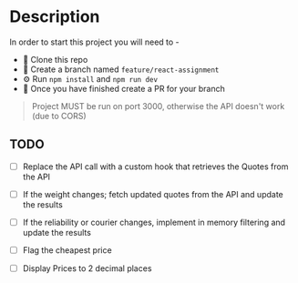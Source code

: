 # Description

In order to start this project you will need to -

- 🧬 Clone this repo
- 🌵 Create a branch named `feature/react-assignment`
- ⚙️ Run `npm install` and `npm run dev`
- 📓 Once you have finished create a PR for your branch

> Project MUST be run on port 3000, otherwise the API doesn't work (due to CORS)

## TODO

- [ ] Replace the API call with a custom hook that retrieves the Quotes from the API
- [ ] If the weight changes; fetch updated quotes from the API and update the results
- [ ] If the reliability or courier changes, implement in memory filtering and update the results
- [ ] Flag the cheapest price
- [ ] Display Prices to 2 decimal places

